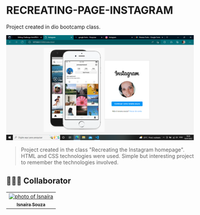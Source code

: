 # RECREATING-PAGE-INSTAGRAM
 
Project created in dio bootcamp class.

<img src="./assets/print.png" alt="image-home-page"> <br>

> Project created in the class "Recreating the Instagram homepage". HTML and CSS technologies were used. Simple but interesting project to remember the technologies involved.


## 🤝👩🏻 Collaborator


<table>
  <tr>
    <td align="center">
      <a href="#">
        <img src="https://avatars.githubusercontent.com/u/95285602?s=400&u=ed631ca82ce931b1f23877b14b677c651db231b6&v=4" width="100px;" alt="photo of Isnaíra"/><br>
        <sub>
          <b>Isnaíra Souza</b>
        </sub>
      </a>
    </td>
    
</table>

